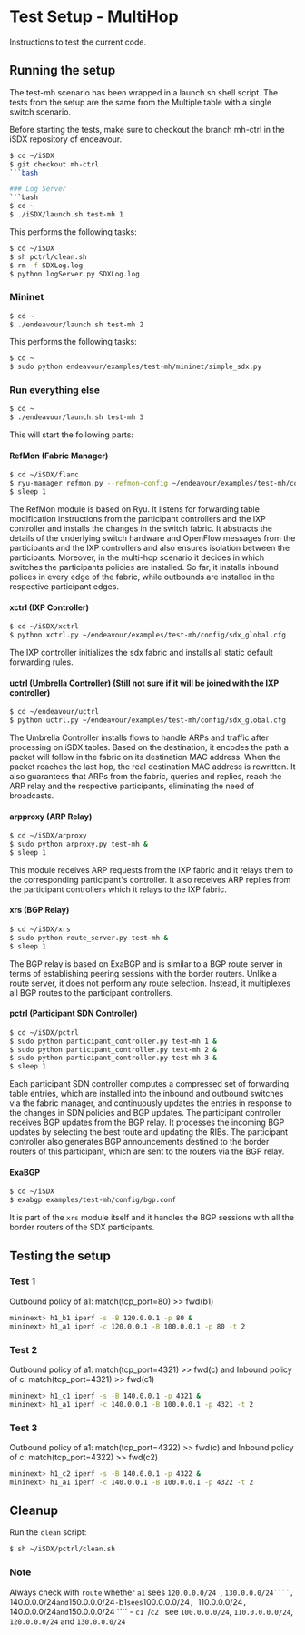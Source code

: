 # Test Setup - MultiHop

Instructions to test the current code.

## Running the setup
The test-mh scenario has been wrapped in a launch.sh shell script.
The tests from the setup are the same from the Multiple table with
a single switch scenario.

Before starting the tests, make sure to checkout the branch mh-ctrl in the 
iSDX repository of endeavour.

```bash
$ cd ~/iSDX
$ git checkout mh-ctrl
```bash

### Log Server
```bash
$ cd ~
$ ./iSDX/launch.sh test-mh 1
```

This performs the following tasks:

```bash
$ cd ~/iSDX
$ sh pctrl/clean.sh
$ rm -f SDXLog.log
$ python logServer.py SDXLog.log
```

### Mininet
```bash
$ cd ~
$ ./endeavour/launch.sh test-mh 2
```

This performs the following tasks:

```bash
$ cd ~
$ sudo python endeavour/examples/test-mh/mininet/simple_sdx.py
```

### Run everything else
```bash
$ cd ~
$ ./endeavour/launch.sh test-mh 3
```

This will start the following parts:

#### RefMon (Fabric Manager)
```bash
$ cd ~/iSDX/flanc
$ ryu-manager refmon.py --refmon-config ~/endeavour/examples/test-mh/config/sdx_global.cfg &
$ sleep 1
```

The RefMon module is based on Ryu. It listens for forwarding table modification instructions from the participant controllers and the IXP controller and installs the changes in the switch fabric. It abstracts the details of the underlying switch hardware and OpenFlow messages from the participants and the IXP controllers and also ensures isolation between the participants. Moreover, in the multi-hop scenario it decides in which switches the participants policies are installed. So far, it installs inbound polices in every edge of the fabric, while outbounds are installed in the respective participant edges.

#### xctrl (IXP Controller)
```bash
$ cd ~/iSDX/xctrl
$ python xctrl.py ~/endeavour/examples/test-mh/config/sdx_global.cfg
```

The IXP controller initializes the sdx fabric and installs all static default forwarding rules. 

#### uctrl (Umbrella Controller) (Still not sure if it will be joined with the IXP controller)

```bash
$ cd ~/endeavour/uctrl
$ python uctrl.py ~/endeavour/examples/test-mh/config/sdx_global.cfg
```

The Umbrella Controller installs flows to handle ARPs and traffic after processing on iSDX tables. Based on the destination, it encodes the path a packet will follow in the fabric on its destination MAC address. When the packet reaches the last hop, the real destination MAC address is rewritten. It also guarantees that ARPs from the fabric, queries and replies, reach the ARP relay and the respective participants, eliminating the need of broadcasts.

#### arpproxy (ARP Relay)
```bash
$ cd ~/iSDX/arproxy
$ sudo python arproxy.py test-mh &
$ sleep 1
```

This module receives ARP requests from the IXP fabric and it relays them to the corresponding participant's controller. It also receives ARP replies from the participant controllers which it relays to the IXP fabric. 

#### xrs (BGP Relay)
```bash
$ cd ~/iSDX/xrs
$ sudo python route_server.py test-mh &
$ sleep 1
```

The BGP relay is based on ExaBGP and is similar to a BGP route server in terms of establishing peering sessions with the border routers. Unlike a route server, it does not perform any route selection. Instead, it multiplexes all BGP routes to the participant controllers.

#### pctrl (Participant SDN Controller)
```bash
$ cd ~/iSDX/pctrl
$ sudo python participant_controller.py test-mh 1 &
$ sudo python participant_controller.py test-mh 2 &
$ sudo python participant_controller.py test-mh 3 &
$ sleep 1
```

Each participant SDN controller computes a compressed set of forwarding table entries, which are installed into the inbound and outbound switches via the fabric manager, and continuously updates the entries in response to the changes in SDN policies and BGP updates. The participant controller receives BGP updates from the BGP relay. It processes the incoming BGP updates by selecting the best route and updating the RIBs. The participant controller also generates BGP announcements destined to the border routers of this participant, which are sent to the routers via the BGP relay.

#### ExaBGP
```bash
$ cd ~/iSDX
$ exabgp examples/test-mh/config/bgp.conf
```

It is part of the `xrs` module itself and it handles the BGP sessions with all the border routers of the SDX participants.

## Testing the setup

### Test 1

Outbound policy of a1: match(tcp_port=80) >> fwd(b1)

```bash
mininext> h1_b1 iperf -s -B 120.0.0.1 -p 80 &  
mininext> h1_a1 iperf -c 120.0.0.1 -B 100.0.0.1 -p 80 -t 2
```

### Test 2

Outbound policy of a1: match(tcp_port=4321) >> fwd(c)
and Inbound policy of c: match(tcp_port=4321) >> fwd(c1)

```bash
mininext> h1_c1 iperf -s -B 140.0.0.1 -p 4321 &
mininext> h1_a1 iperf -c 140.0.0.1 -B 100.0.0.1 -p 4321 -t 2  
```

### Test 3 

Outbound policy of a1: match(tcp_port=4322) >> fwd(c)
and Inbound policy of c: match(tcp_port=4322) >> fwd(c2)

```bash
mininext> h1_c2 iperf -s -B 140.0.0.1 -p 4322 &  
mininext> h1_a1 iperf -c 140.0.0.1 -B 100.0.0.1 -p 4322 -t 2  
```

## Cleanup
Run the `clean` script:
```bash
$ sh ~/iSDX/pctrl/clean.sh
```

### Note
Always check with ```route``` whether ```a1``` sees ```120.0.0.0/24 ```, ```130.0.0.0/24````, ```140.0.0.0/24``` and ```150.0.0.0/24``` - ```b1``` sees ```100.0.0.0/24```, ```110.0.0.0/24```, ```140.0.0.0/24``` and ```150.0.0.0/24 ```` - ```c1 ```/```c2 ``` see ```100.0.0.0/24```, ```110.0.0.0.0/24```, ```120.0.0.0/24``` and ```130.0.0.0/24```
